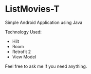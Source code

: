 # ListMovies-T

Simple Android Application using Java

Technology Used:
- Hilt
- Room
- Retrofit 2
- View Model

Feel free to ask me if you need anything.
